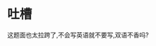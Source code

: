 <!--
 * @Github: https://github.com/Certseeds
 * @Organization: SUSTech
 * @Author: nanoseeds
 * @Date: 2021-04-16 10:08:58
 * @LastEditors: nanoseeds
 * @LastEditTime: 2021-04-16 13:24:57
 * @License: CC-BY-NC-SA_V4_0 or any later version 
 -->

# 吐槽

这题面也太拉跨了,不会写英语就不要写,双语不香吗?